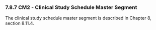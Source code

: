 ### 7.8.7 CM2 - Clinical Study Schedule Master Segment

The clinical study schedule master segment is described in Chapter 8, section 8.11.4.
